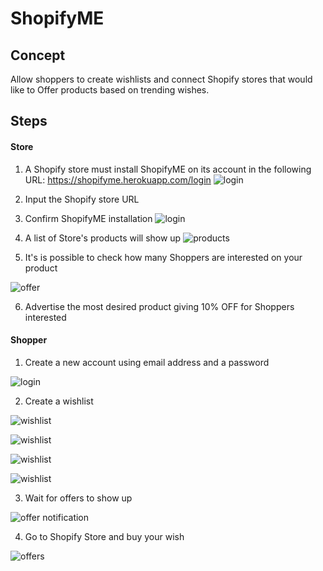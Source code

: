 # ShopifyME

## Concept

Allow shoppers to create wishlists and connect Shopify stores that would like to Offer products based on trending wishes.

## Steps

#### Store

1. A Shopify store must install ShopifyME on its account in the following URL: https://shopifyme.herokuapp.com/login
![login](https://raw.githubusercontent.com/paniko0/shopifyme/master/screenshots/1%20-%20login.png)

2. Input the Shopify store URL

3. Confirm ShopifyME installation
![login](https://raw.githubusercontent.com/paniko0/shopifyme/master/screenshots/2%20-%20Install%20APP.png)

4. A list of Store's products will show up
![products](https://raw.githubusercontent.com/paniko0/shopifyme/master/screenshots/3%20-%20Products%20desired.png)

5. It's is possible to check how many Shoppers are interested on your product

![offer](https://raw.githubusercontent.com/paniko0/shopifyme/master/screenshots/4%20-%20Offer.png)

6. Advertise the most desired product giving 10% OFF for Shoppers interested

#### Shopper

1. Create a new account using email address and a password

![login](https://raw.githubusercontent.com/paniko0/shopifyme/master/screenshots/M1%20-%20Login.png)

2. Create a wishlist

![wishlist](https://raw.githubusercontent.com/paniko0/shopifyme/master/screenshots/M2%20-%20Wishlist.png)

![wishlist](https://raw.githubusercontent.com/paniko0/shopifyme/master/screenshots/M3%20-%20Add%20wish.png)

![wishlist](https://raw.githubusercontent.com/paniko0/shopifyme/master/screenshots/M4%20-%20Add%20wish.png)

![wishlist](https://raw.githubusercontent.com/paniko0/shopifyme/master/screenshots/M5%20-%20Wishlist.png)

3. Wait for offers to show up

![offer notification](https://raw.githubusercontent.com/paniko0/shopifyme/master/screenshots/M7%20-%20Offer%20Notification.png)

4. Go to Shopify Store and buy your wish

![offers](https://raw.githubusercontent.com/paniko0/shopifyme/master/screenshots/M8%20-%20Offers.png)
